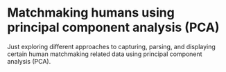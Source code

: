 # Matchmaking humans using principal component analysis (PCA)

Just exploring different approaches to capturing, parsing, and displaying certain human matchmaking related data using principal component analysis (PCA).
